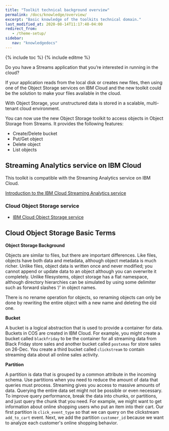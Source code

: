 ```yaml
---
title: "Toolkit technical background overview"
permalink: /docs/knowledge/overview/
excerpt: "Basic knowledge of the toolkits technical domain."
last_modified_at: 2020-08-14T11:17:48-04:00
redirect_from:
   - /theme-setup/
sidebar:
   nav: "knowledgedocs"
---
```

{% include toc %}
{% include editme %}

Do you have a Streams application that you’re interested in running in the cloud?

If your application reads from the local disk or creates new files, then using one of the Object Storage services on IBM Cloud and the new toolkit could be the solution to make your files available in the cloud.

With Object Storage, your unstructured data is stored in a scalable, multi-tenant cloud environment.

You can now use the new Object Storage toolkit to access objects in Object Storage from Streams.  It provides the following features:

* Create/Delete bucket
* Put/Get object
* Delete object
* List objects

## Streaming Analytics service on IBM Cloud

This toolkit is compatible with the Streaming Analytics service on IBM Cloud.

[Introduction to the IBM Cloud Streaming Analytics service](https://developer.ibm.com/streamsdev/docs/streaming-analytics-now-available-bluemix-2/)

### Cloud Object Storage service

* [IBM Cloud Object Storage service](https://cloud.ibm.com/docs/cloud-object-storage)


## Cloud Object Storage Basic Terms

**Object Storage Background**

Objects are similar to files, but there are important differences. Like files, objects have both data and metadata, although object metadata is much richer.
Unlike files, object data is written once and never modified; you cannot append or update data to an object although you can overwrite it completely.
Unlike filesystems, object storage has a flat namespace, although directory hierarchies can be simulated by using some delimiter such as forward slashes ‘/’ in object names.

There is no rename operation for objects, so renaming objects can only be done by rewriting the entire object with a new name and deleting the old one.


**Bucket**

A bucket is a logical abstraction that is used to provide a container for data. Buckets in COS are created in IBM Cloud. 
For example, you might create a bucket called `blackfriday` to be the container for all streaming data from Black Friday 
store sales and another bucket called `postxmas` for store sales on 26-Dec. You create a third bucket called `clickstream`
to contain streaming data about all online sales activity.
 
**Partition**

A partition is data that is grouped by a common attribute in the incoming schema.
Use partitions when you need to reduce the amount of data that queries must process. 
Streaming gives you access to massive amounts of data. Querying the entire data set might 
not be possible or even necessary. To improve query performance, break the data into chunks,
or partitions, and just query the chunk that you need. For example, we might want to get information 
about online shopping users who put an item into their cart. Our first partition is 
`click_event_type` so that we can query on the clickstream `add_to_cart` event. 
Next, we add the partition `customer_id` because we want to analyze each customer's online shopping behavior.



